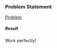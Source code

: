 <h3>Problem Statement</h3>

<a href="https://www.hackerrank.com/challenges/arrays-ds">Problem</a>

<h5>Result</h5>

Work perfectly!